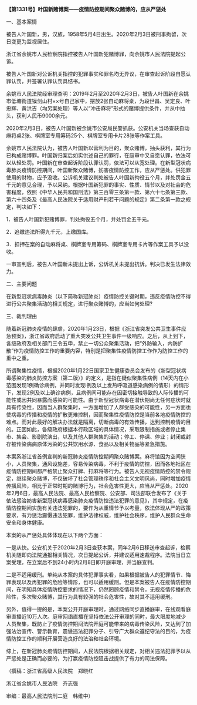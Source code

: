 **【第1331号】叶国新赌博案——疫情防控期间聚众赌博的，应从严惩处**

一、基本案情

被告人叶国新，男，汉族，1958年5月4日出生。2020年2月3日被刑事拘留，次日变更为监视居住。

浙江省余姚市人民检察院指控被告人叶国新犯赌博罪，向余姚市人民法院提起公诉。

被告人叶国新对公诉机关指控的犯罪事实和罪名均无异议，在审查起诉阶段自愿认罪认罚，并签署认罪认罚具结书。

余姚市人民法院经审理查明：2019年2月至2020年2月3日，被告人叶国新在余姚市低塘街道镆剑山村××号自己家中，摆放2张自动麻将桌，为段世昌、吴定良、叶忠辉、黄洪吉（均另案处理）等人以“冲击麻将”形式的赌博提供条件，并从中抽头，获利人民币9000余元。

2020年2月3日，被告人叶国新被余姚市公安局民警抓获。公安机关当场查获自动麻将桌2张、棋牌室专用筹码25个、棋牌室专用卡片28张等作案工具。

余姚市人民法院认为，被告人叶国新以营利为目的，聚众赌博，抽头获利，其行为已构成赌博罪。叶国新归案后如实供述自己的罪行，在庭审中又自愿认罪，依法可以从轻处罚。叶国新在审查起诉阶段认罪认罚，依法可以从宽处理。在新型冠状病毒肺炎疫情防控期间，叶国新聚众赌博，妨害疫情防控工作，应从严惩处。供犯罪使用的财物，应予没收。公诉机关建议判处被告人叶国新拘役五个月，并处罚金五千元的意见合理，予以采纳。根据叶国新犯罪的事实、性质、情节以及对社会的危害程度，依照《中华人民共和国刑法》第三百零三条第一款、第六十七条第三款、第六十四条及《最高人民法院关于适用财产刑若干问题的规定》第二条第一款之规定，判决如下：

1．被告人叶国新犯赌博罪，判处拘役五个月，并处罚金五千元。

2．追缴违法所得九千元，上缴国库。

3．扣押在案的自动麻将桌、棋牌室专用筹码、棋牌室专用卡片等作案工具予以没收。

一审宣判后，被告人叶国新未提出上诉，公诉机关未提出抗诉。判决已发生法律效力。

二、主要问题

在新型冠状病毒肺炎（以下简称新冠肺炎）疫情防控关键时期，违反疫情防控不得进行公共聚集活动的相关规定，进行聚众赌博的，应当如何处理?

三、裁判理由

随着新冠肺炎疫情的肆虐，2020年1月23日，根据《浙江省突发公共卫生事件应急预案》，浙江省政府启动了重大突发公共卫生事件一级响应。之后，从上到下，各级政府及相关部门三令五申，禁止一切公众聚集活动，把“外防输入，内防扩散”作为疫情防控工作的重要内容，特别是把聚集性疫情防控工作作为防控工作的重中之重。

所谓聚集性疫情，根据2020年1月22日国家卫生健康委员会发布的《新型冠状病毒感染的肺炎防控方案（第二版）》的定义，是指在疑似聚集性病例（14天内在小范围发现1例确诊病例，并同时发现l例及以上发热呼吸道感染病例的情形）的情形下，发现2例及以上确诊病例，且病例间可能存在因密切接触导致的人际传播的可能性或因共同暴露而感染的可能性。由于新型冠状病毒在潜伏期尚无任何症状时就具有传染性，因而当人群聚集时，一方面增加了人群受感染的可能性，另一方面也使病毒的传播和疫情的扩散更难控制，因而聚集性疫情防控是当前各地疫情防控的难点。而对此最好的解决办法就是隔离，切断病毒的有效传播，达到控制疫情的目的。正因如此，各级政府根据本行政区域的具体情况，采取限制措施或者停止集市、集会、影剧院演出，以及其他人群聚集的活动；停工、停课、停业；封闭或封存被传染病病原体污染的公共饮用水源、食品以及相关物品等紧急措施。

本案系浙江省首例宣判的新冠肺炎疫情防控期间聚众赌博案。麻将馆因为空间狭小，人员聚集，通风设施差，容易传染病毒，不利于疫情的防控，因而各地社区在疫情防控期间都严格禁止聚众打牌、打麻将等行为。被告人无视疫情防控的禁令规定，继续聚众赌博，不仅破坏了社会管理秩序和社会主义文明风尚，同时增加疫情传播风险，相比于正常时期的赌博行为，社会危害性更大，应当从严惩处。2020年2月6日，最高人民法院、最高人民检察院、公安部、司法部联合发布了《关于依法惩治妨害新型冠状病毒感染肺炎疫情防控违法犯罪的意见》，其中规定，在疫情防控期间实施有关违法犯罪的，要作为从重情节予以考量，依法体现从严的政策要求，有力惩治震慑违法犯罪，维护法律权威，维护社会秩序，维护人民群众生命安全和身体健康。

本案的从严惩处具体体现在以下两个方面：

一是从快。公安机关于2020年2月3日查获本案，同年2月6日移送审查起诉，检察机关随即向法院通报相关情况，次日提起公诉，并建议适用速裁程序。法院当日立案受理，在立案后不到24小时内2月8日即开庭审理，并当庭宣判。

二是不适用缓刑。单纯从本案的具体犯罪事实看，如果根据被告人的犯罪情节、悔罪表现以及再犯罪的危险等情形，也可以适用缓刑。但是本案被告人在疫情防控期间，在明知具体疫情防控要求的情况下，仍然罔顾疫情和禁令，无视疫情传播的危险性，多次聚众赌博，其行为具有较强的社会危害性，故对其不适用缓刑。

另外，值得一提的是，本案公开开庭审理时，通过网络同步直播庭审，在线观看庭审直播近10万人次。庭审网络直播在坚持依法公开审理的同时，最大限度地减少人员聚集，既防止了疫情防控期间法院开庭可能带来的病毒传染风险，又达到了加强法治宣传、警示教育，震慑违法犯罪分子、引导广大群众遵纪守法的目的，为疫情防控工作的顺利开展营造良好的法治和社会环境。

综上，在新冠肺炎疫情防控期间，人民法院根据相关规定，对相关违法犯罪予以从严惩处是正确而必要的，为打赢疫情防控阻击战提供了有力的司法保障。

（撰稿：浙江省高级人民法院　郑晓红

浙江省余姚市人民法院　齐志强

审编：最高人民法院刑二庭　韩维中）